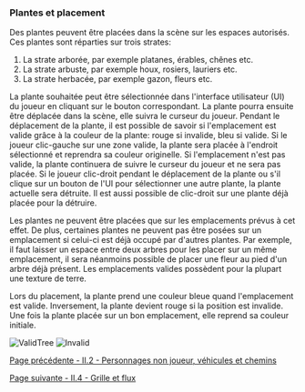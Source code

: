 ###  Plantes et placement

Des plantes peuvent être placées dans la scène sur les espaces autorisés. Ces plantes sont réparties sur trois strates:
1. La strate arborée, par exemple platanes, érables, chênes etc.
2. La strate arbuste, par exemple houx, rosiers, lauriers etc.
3. La strate herbacée, par exemple gazon, fleurs etc.

La plante souhaitée peut être sélectionnée dans l'interface utilisateur (UI) du joueur en cliquant sur le bouton correspondant. La plante pourra ensuite être déplacée dans la scène, elle suivra le curseur du joueur. Pendant le déplacement de la plante, il est possible de savoir si l'emplacement est valide grâce à la couleur de la plante: rouge si invalide, bleu si valide.
Si le joueur clic-gauche sur une zone valide, la plante sera placée à l'endroit sélectionné et reprendra sa couleur originelle. Si l'emplacement n'est pas valide, la plante continuera de suivre le curseur du joueur et ne sera pas placée.
Si le joueur clic-droit pendant le déplacement de la plante ou s'il clique sur un bouton de l'UI pour sélectionner une autre plante, la plante actuelle sera détruite. Il est aussi possible de clic-droit sur une plante déjà placée pour la détruire.

Les plantes ne peuvent être placées que sur les emplacements prévus à cet effet. De plus, certaines plantes ne peuvent pas être posées sur un emplacement si celui-ci est déjà occupé par d'autres plantes. Par exemple, il faut laisser un espace entre deux arbres pour les placer sur un même emplacement, il sera néanmoins possible de placer une fleur au pied d'un arbre déjà présent. Les emplacements valides possèdent pour la plupart une texture de terre.

Lors du placement, la plante prend une couleur bleue quand l'emplacement est valide. Inversement, la plante devient rouge si la position est invalide. Une fois la plante placée sur un bon emplacement, elle reprend sa couleur initiale.

![ValidTree](https://github.com/VCityTeam/DatAgora/blob/master/Pictures/Img_LabXP_20/ValidTree.png)
![Invalid](https://github.com/VCityTeam/DatAgora/blob/master/Pictures/Img_LabXP_20/Invalid.png)

[Page précédente - II.2 - Personnages non joueur, véhicules et chemins](LabXP_20_PNJ_Vehicules_Chemins)

[Page suivante - II.4 - Grille et flux](https://github.com/VCityTeam/DatAgora/wiki/LabXP_20_Grille)